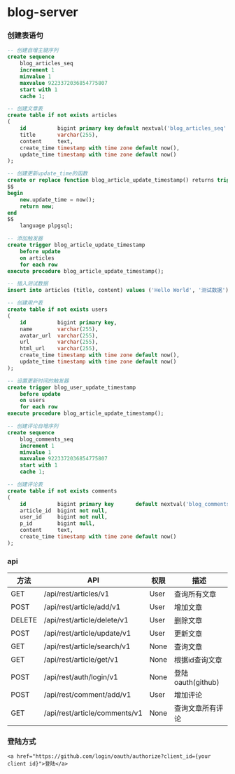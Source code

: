 # blog-server
### 创建表语句
```sql
-- 创建自增主键序列
create sequence
    blog_articles_seq
    increment 1
    minvalue 1
    maxvalue 9223372036854775807
    start with 1
    cache 1;

-- 创建文章表
create table if not exists articles
(
    id          bigint primary key default nextval('blog_articles_seq'::regclass),
    title       varchar(255),
    content     text,
    create_time timestamp with time zone default now(),
    update_time timestamp with time zone default now()
);

-- 创建更新update_time的函数
create or replace function blog_article_update_timestamp() returns trigger as
$$
begin
    new.update_time = now();
    return new;
end
$$
    language plpgsql;

-- 添加触发器
create trigger blog_article_update_timestamp
    before update
    on articles
    for each row
execute procedure blog_article_update_timestamp();

-- 插入测试数据
insert into articles (title, content) values ('Hello World', '测试数据');

-- 创建用户表
create table if not exists users
(
    id          bigint primary key,
    name        varchar(255),
    avatar_url  varchar(255),
    url         varchar(255),
    html_url    varchar(255),
    create_time timestamp with time zone default now(),
    update_time timestamp with time zone default now()
);

-- 设置更新时间的触发器
create trigger blog_user_update_timestamp
    before update
    on users
    for each row
execute procedure blog_article_update_timestamp();

-- 创建评论自增序列
create sequence
    blog_comments_seq
    increment 1
    minvalue 1
    maxvalue 9223372036854775807
    start with 1
    cache 1;

-- 创建评论表
create table if not exists comments
(
    id          bigint primary key       default nextval('blog_comments_seq'::regclass),
    article_id  bigint not null,
    user_id     bigint not null,
    p_id        bigint null,
    content     text,
    create_time timestamp with time zone default now()
);

```
### api

| 方法   | API                           | 权限 | 描述              |
| ------ | ----------------------------- | ---- | ----------------- |
| GET    | /api/rest/articles/v1         | User | 查询所有文章      |
| POST   | /api/rest/article/add/v1      | User | 增加文章          |
| DELETE | /api/rest/article/delete/v1   | User | 删除文章          |
| POST   | /api/rest/article/update/v1   | User | 更新文章          |
| GET    | /api/rest/article/search/v1   | None | 查询文章          |
| GET    | /api/rest/article/get/v1      | None | 根据id查询文章    |
| POST   | /api/rest/auth/login/v1       | None | 登陆oauth(github) |
| POST   | /api/rest/comment/add/v1      | User | 增加评论          |
| GET    | /api/rest/article/comments/v1 | None | 查询文章所有评论  |

### 登陆方式
```
<a href="https://github.com/login/oauth/authorize?client_id={your client id}">登陆</a>
```
